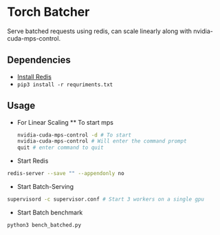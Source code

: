 # Torch Batcher
Serve batched requests using redis, can scale linearly along with 
nvidia-cuda-mps-control.

## Dependencies
* [Install Redis](https://redis.io/topics/quickstart)
* `pip3 install -r requriments.txt`

## Usage
* For Linear Scaling
** To start mps
    ```bash
    nvidia-cuda-mps-control -d # To start
    nvidia-cuda-mps-control # Will enter the command prompt
    quit # enter command to quit
    ```

* Start Redis
```bash
redis-server --save "" --appendonly no
```

* Start Batch-Serving
```bash
supervisord -c supervisor.conf # Start 3 workers on a single gpu
```

* Start Batch benchmark
```bash
python3 bench_batched.py
```